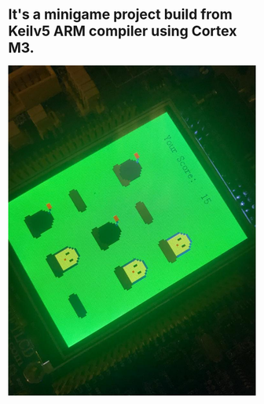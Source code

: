 # It's a minigame project build from Keilv5 ARM compiler using Cortex M3.
![alt text](https://github.com/ilexpwh/ARM-Cortex-M3-minigame/blob/master/1.jpg?raw=true)
